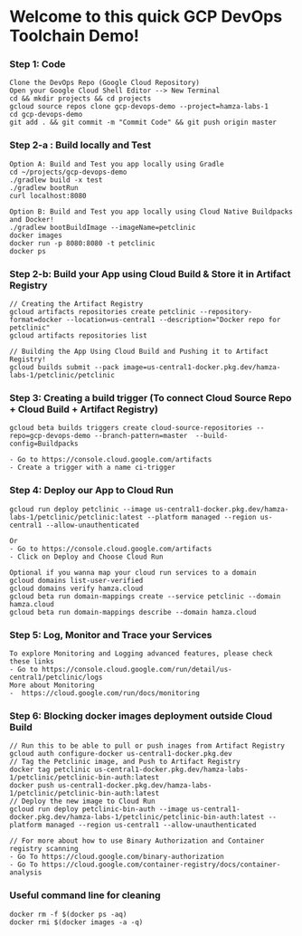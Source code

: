 # Welcome to this quick GCP DevOps Toolchain Demo! 

### Step 1: Code 
```
Clone the DevOps Repo (Google Cloud Repository)
Open your Google Cloud Shell Editor --> New Terminal  
cd && mkdir projects && cd projects
gcloud source repos clone gcp-devops-demo --project=hamza-labs-1
cd gcp-devops-demo
git add . && git commit -m "Commit Code" && git push origin master
```

### Step 2-a : Build locally and Test
```
Option A: Build and Test you app locally using Gradle
cd ~/projects/gcp-devops-demo
./gradlew build -x test  
./gradlew bootRun
curl localhost:8080
```

```
Option B: Build and Test you app locally using Cloud Native Buildpacks and Docker!
./gradlew bootBuildImage --imageName=petclinic
docker images 
docker run -p 8080:8080 -t petclinic 
docker ps 
```

### Step 2-b: Build your App using Cloud Build & Store it in Artifact Registry
```
// Creating the Artifact Registry 
gcloud artifacts repositories create petclinic --repository-format=docker --location=us-central1 --description="Docker repo for petclinic" 
gcloud artifacts repositories list
```

```
// Building the App Using Cloud Build and Pushing it to Artifact Registry! 
gcloud builds submit --pack image=us-central1-docker.pkg.dev/hamza-labs-1/petclinic/petclinic
```

### Step 3: Creating a build trigger (To connect Cloud Source Repo + Cloud Build + Artifact Registry)
```
gcloud beta builds triggers create cloud-source-repositories --repo=gcp-devops-demo --branch-pattern=master  --build-config=Buildpacks
```

```Or 
- Go to https://console.cloud.google.com/artifacts
- Create a trigger with a name ci-trigger
```

### Step 4: Deploy our App to Cloud Run 
```
gcloud run deploy petclinic --image us-central1-docker.pkg.dev/hamza-labs-1/petclinic/petclinic:latest --platform managed --region us-central1 --allow-unauthenticated
```
```
Or 
- Go to https://console.cloud.google.com/artifacts
- Click on Deploy and Choose Cloud Run
```

```
Optional if you wanna map your cloud run services to a domain 
gcloud domains list-user-verified
gcloud domains verify hamza.cloud
gcloud beta run domain-mappings create --service petclinic --domain hamza.cloud
gcloud beta run domain-mappings describe --domain hamza.cloud
```

### Step 5: Log, Monitor and Trace your Services
```
To explore Monitoring and Logging advanced features, please check these links
- Go to https://console.cloud.google.com/run/detail/us-central1/petclinic/logs
More about Monitoring
-  https://cloud.google.com/run/docs/monitoring
```

### Step 6: Blocking docker images deployment outside Cloud Build 

```
// Run this to be able to pull or push inages from Artifact Registry
gcloud auth configure-docker us-central1-docker.pkg.dev
// Tag the Petclinic image, and Push to Artifact Registry 
docker tag petclinic us-central1-docker.pkg.dev/hamza-labs-1/petclinic/petclinic-bin-auth:latest
docker push us-central1-docker.pkg.dev/hamza-labs-1/petclinic/petclinic-bin-auth:latest
// Deploy the new image to Cloud Run
gcloud run deploy petclinic-bin-auth --image us-central1-docker.pkg.dev/hamza-labs-1/petclinic/petclinic-bin-auth:latest --platform managed --region us-central1 --allow-unauthenticated
```

```
// For more about how to use Binary Authorization and Container registry scanning
- Go To https://cloud.google.com/binary-authorization
- Go To https://cloud.google.com/container-registry/docs/container-analysis
```

### Useful command line for cleaning 
```
docker rm -f $(docker ps -aq)
docker rmi $(docker images -a -q)
```

